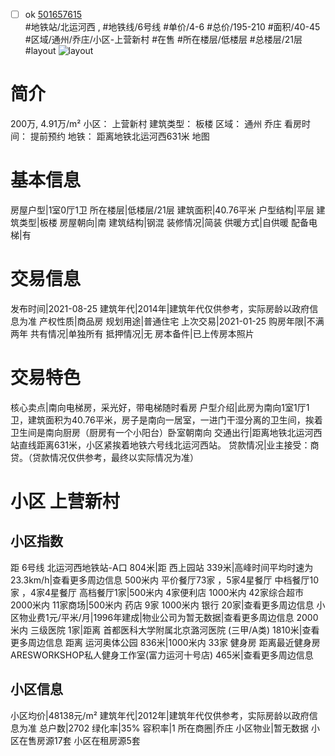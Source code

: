 - [ ] ok [501657615](https://bj.5i5j.com/ershoufang/501657615.html)  
 #地铁站/北运河西 ,  #地铁线/6号线
#单价/4-6 #总价/195-210 #面积/40-45   #区域/通州/乔庄/小区-上营新村 #在售 #所在楼层/低楼层 #总楼层/21层 #layout 
![layout](http://image2a.5i5j.com/bdir/layout/b6e41b07db6a481783b96ebe5a98dce3.jpg_P5.jpg) 
# 简介 
 200万,  4.91万/m² 
小区： 上营新村
建筑类型： 板楼
区域： 通州 乔庄
看房时间： 提前预约
地铁： 距离地铁北运河西631米 地图
# 基本信息 
 房屋户型|1室0厅1卫
所在楼层|低楼层/21层
建筑面积|40.76平米
户型结构|平层
建筑类型|板楼
房屋朝向|南
建筑结构|钢混
装修情况|简装
供暖方式|自供暖
配备电梯|有
# 交易信息 
 发布时间|2021-08-25
建筑年代|2014年|建筑年代仅供参考，实际房龄以政府信息为准
产权性质|商品房
规划用途|普通住宅
上次交易|2021-01-25
购房年限|不满两年
共有情况|单独所有
抵押情况|无
房本备件|已上传房本照片
# 交易特色 
 核心卖点|南向电梯房，采光好，带电梯随时看房
户型介绍|此房为南向1室1厅1卫，建筑面积为40.76平米，房子是南向一居室，一进门干湿分离的卫生间，挨着卫生间是南向厨房（厨房有一个小阳台）卧室朝南向
交通出行|距离地铁北运河西站直线距离631米，小区紧挨着地铁六号线北运河西站。
贷款情况|业主接受：商贷。（贷款情况仅供参考，最终以实际情况为准）
# 小区 上营新村
## 小区指数 
 距 6号线 北运河西地铁站-A口 804米|距 西上园站 339米|高峰时间平均时速为23.3km/h|查看更多周边信息
500米内 平价餐厅73家 ，5家4星餐厅
中档餐厅10家 ，4家4星餐厅
高档餐厅1家|500米内 4家便利店
1000米内 42家综合超市
2000米内 11家商场|500米内 药店 9家
1000米内 银行 20家|查看更多周边信息
小区物业费1元/平米/月|1996年建成|物业公司为暂无数据|查看更多周边信息
2000米内 三级医院 1家|距离 首都医科大学附属北京潞河医院 (三甲/A类) 1810米|查看更多周边信息
距离 运河奥体公园 836米|1000米内 33家 健身房
距离最近健身房ARESWORKSHOP私人健身工作室(富力运河十号店) 465米|查看更多周边信息
## 小区信息 
 小区均价|48138元/m²
建筑年代|2012年|建筑年代仅供参考，实际房龄以政府信息为准
总户数|2702
绿化率|35%
容积率|1
所在商圈|乔庄
小区物业|暂无数据
小区在售房源17套
小区在租房源5套
